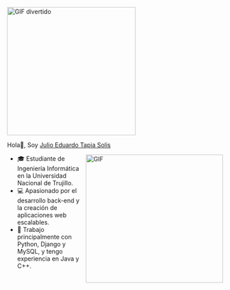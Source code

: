 
<img src="https://media0.giphy.com/media/v1.Y2lkPTc5MGI3NjExZ2NueDJlaHc1cjNpYTl4N3k1dzkwMXN1ZG1vdmRpb3ZodXI0d3Z6NyZlcD12MV9pbnRlcm5hbF9naWZfYnlfaWQmY3Q9Zw/4H3Ii5eLChYul9p7NL/giphy.gif" alt="GIF divertido" width="300">
  
Hola👋, Soy  [Julio Eduardo Tapia Solis](https://github.com/EduardoTS04)

 <img align="right" height="300px" width= "320px" alt="GIF" src="https://media.giphy.com/media/CVtNe84hhYF9u/giphy.gif" />

- 🎓 Estudiante de Ingeniería Informática en la Universidad Nacional de Trujillo.
- 💻 Apasionado por el desarrollo back-end y la creación de aplicaciones web escalables.
- 🐍 Trabajo principalmente con Python, Django y MySQL, y tengo experiencia en Java y C++.


